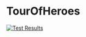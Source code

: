 # TourOfHeroes


[![Test Results](https://gist.githubusercontent.com/knass21/1/raw/badge.svg)](https://gist.githubusercontent.com/knass21/1/raw/badge.svg)
